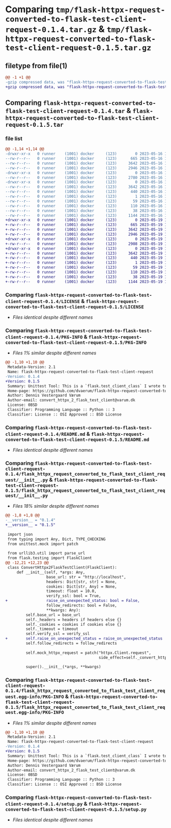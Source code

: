 # Comparing `tmp/flask-httpx-request-converted-to-flask-test-client-request-0.1.4.tar.gz` & `tmp/flask-httpx-request-converted-to-flask-test-client-request-0.1.5.tar.gz`

## filetype from file(1)

```diff
@@ -1 +1 @@
-gzip compressed data, was "flask-httpx-request-converted-to-flask-test-client-request-0.1.4.tar", last modified: Tue May 16 12:07:04 2023, max compression
+gzip compressed data, was "flask-httpx-request-converted-to-flask-test-client-request-0.1.5.tar", last modified: Fri May 19 12:28:38 2023, max compression
```

## Comparing `flask-httpx-request-converted-to-flask-test-client-request-0.1.4.tar` & `flask-httpx-request-converted-to-flask-test-client-request-0.1.5.tar`

### file list

```diff
@@ -1,14 +1,14 @@
-drwxr-xr-x   0 runner    (1001) docker     (123)        0 2023-05-16 12:07:04.979305 flask-httpx-request-converted-to-flask-test-client-request-0.1.4/
--rw-r--r--   0 runner    (1001) docker     (123)      665 2023-05-16 12:06:52.000000 flask-httpx-request-converted-to-flask-test-client-request-0.1.4/LICENSE
--rw-r--r--   0 runner    (1001) docker     (123)     3642 2023-05-16 12:07:04.979305 flask-httpx-request-converted-to-flask-test-client-request-0.1.4/PKG-INFO
--rw-r--r--   0 runner    (1001) docker     (123)     2946 2023-05-16 12:06:52.000000 flask-httpx-request-converted-to-flask-test-client-request-0.1.4/README.md
-drwxr-xr-x   0 runner    (1001) docker     (123)        0 2023-05-16 12:07:04.979305 flask-httpx-request-converted-to-flask-test-client-request-0.1.4/flask_httpx_request_converted_to_flask_test_client_request/
--rw-r--r--   0 runner    (1001) docker     (123)     2780 2023-05-16 12:06:52.000000 flask-httpx-request-converted-to-flask-test-client-request-0.1.4/flask_httpx_request_converted_to_flask_test_client_request/__init__.py
-drwxr-xr-x   0 runner    (1001) docker     (123)        0 2023-05-16 12:07:04.979305 flask-httpx-request-converted-to-flask-test-client-request-0.1.4/flask_httpx_request_converted_to_flask_test_client_request.egg-info/
--rw-r--r--   0 runner    (1001) docker     (123)     3642 2023-05-16 12:07:04.000000 flask-httpx-request-converted-to-flask-test-client-request-0.1.4/flask_httpx_request_converted_to_flask_test_client_request.egg-info/PKG-INFO
--rw-r--r--   0 runner    (1001) docker     (123)      440 2023-05-16 12:07:04.000000 flask-httpx-request-converted-to-flask-test-client-request-0.1.4/flask_httpx_request_converted_to_flask_test_client_request.egg-info/SOURCES.txt
--rw-r--r--   0 runner    (1001) docker     (123)        1 2023-05-16 12:07:04.000000 flask-httpx-request-converted-to-flask-test-client-request-0.1.4/flask_httpx_request_converted_to_flask_test_client_request.egg-info/dependency_links.txt
--rw-r--r--   0 runner    (1001) docker     (123)       59 2023-05-16 12:07:04.000000 flask-httpx-request-converted-to-flask-test-client-request-0.1.4/flask_httpx_request_converted_to_flask_test_client_request.egg-info/top_level.txt
--rw-r--r--   0 runner    (1001) docker     (123)      110 2023-05-16 12:06:52.000000 flask-httpx-request-converted-to-flask-test-client-request-0.1.4/pyproject.toml
--rw-r--r--   0 runner    (1001) docker     (123)       38 2023-05-16 12:07:04.979305 flask-httpx-request-converted-to-flask-test-client-request-0.1.4/setup.cfg
--rw-r--r--   0 runner    (1001) docker     (123)     1144 2023-05-16 12:06:52.000000 flask-httpx-request-converted-to-flask-test-client-request-0.1.4/setup.py
+drwxr-xr-x   0 runner    (1001) docker     (123)        0 2023-05-19 12:28:38.768113 flask-httpx-request-converted-to-flask-test-client-request-0.1.5/
+-rw-r--r--   0 runner    (1001) docker     (123)      665 2023-05-19 12:28:25.000000 flask-httpx-request-converted-to-flask-test-client-request-0.1.5/LICENSE
+-rw-r--r--   0 runner    (1001) docker     (123)     3642 2023-05-19 12:28:38.768113 flask-httpx-request-converted-to-flask-test-client-request-0.1.5/PKG-INFO
+-rw-r--r--   0 runner    (1001) docker     (123)     2946 2023-05-19 12:28:25.000000 flask-httpx-request-converted-to-flask-test-client-request-0.1.5/README.md
+drwxr-xr-x   0 runner    (1001) docker     (123)        0 2023-05-19 12:28:38.768113 flask-httpx-request-converted-to-flask-test-client-request-0.1.5/flask_httpx_request_converted_to_flask_test_client_request/
+-rw-r--r--   0 runner    (1001) docker     (123)     2908 2023-05-19 12:28:25.000000 flask-httpx-request-converted-to-flask-test-client-request-0.1.5/flask_httpx_request_converted_to_flask_test_client_request/__init__.py
+drwxr-xr-x   0 runner    (1001) docker     (123)        0 2023-05-19 12:28:38.768113 flask-httpx-request-converted-to-flask-test-client-request-0.1.5/flask_httpx_request_converted_to_flask_test_client_request.egg-info/
+-rw-r--r--   0 runner    (1001) docker     (123)     3642 2023-05-19 12:28:38.000000 flask-httpx-request-converted-to-flask-test-client-request-0.1.5/flask_httpx_request_converted_to_flask_test_client_request.egg-info/PKG-INFO
+-rw-r--r--   0 runner    (1001) docker     (123)      440 2023-05-19 12:28:38.000000 flask-httpx-request-converted-to-flask-test-client-request-0.1.5/flask_httpx_request_converted_to_flask_test_client_request.egg-info/SOURCES.txt
+-rw-r--r--   0 runner    (1001) docker     (123)        1 2023-05-19 12:28:38.000000 flask-httpx-request-converted-to-flask-test-client-request-0.1.5/flask_httpx_request_converted_to_flask_test_client_request.egg-info/dependency_links.txt
+-rw-r--r--   0 runner    (1001) docker     (123)       59 2023-05-19 12:28:38.000000 flask-httpx-request-converted-to-flask-test-client-request-0.1.5/flask_httpx_request_converted_to_flask_test_client_request.egg-info/top_level.txt
+-rw-r--r--   0 runner    (1001) docker     (123)      110 2023-05-19 12:28:25.000000 flask-httpx-request-converted-to-flask-test-client-request-0.1.5/pyproject.toml
+-rw-r--r--   0 runner    (1001) docker     (123)       38 2023-05-19 12:28:38.768113 flask-httpx-request-converted-to-flask-test-client-request-0.1.5/setup.cfg
+-rw-r--r--   0 runner    (1001) docker     (123)     1144 2023-05-19 12:28:25.000000 flask-httpx-request-converted-to-flask-test-client-request-0.1.5/setup.py
```

### Comparing `flask-httpx-request-converted-to-flask-test-client-request-0.1.4/LICENSE` & `flask-httpx-request-converted-to-flask-test-client-request-0.1.5/LICENSE`

 * *Files identical despite different names*

### Comparing `flask-httpx-request-converted-to-flask-test-client-request-0.1.4/PKG-INFO` & `flask-httpx-request-converted-to-flask-test-client-request-0.1.5/PKG-INFO`

 * *Files 1% similar despite different names*

```diff
@@ -1,10 +1,10 @@
 Metadata-Version: 2.1
 Name: flask-httpx-request-converted-to-flask-test-client-request
-Version: 0.1.4
+Version: 0.1.5
 Summary: Unittest Tool: This is a `flask.test_client_class` I wrote to making the libraries created by `openapi-python-client` work with `flask.test_client()`
 Home-page: https://github.com/dvaerum/flask-httpx-request-converted-to-flask-test-client-requests
 Author: Dennis Vestergaard Værum
 Author-email: convert_httpx_2_flask_test_client@varum.dk
 License: 0BSD
 Classifier: Programming Language :: Python :: 3
 Classifier: License :: OSI Approved :: BSD License
```

### Comparing `flask-httpx-request-converted-to-flask-test-client-request-0.1.4/README.md` & `flask-httpx-request-converted-to-flask-test-client-request-0.1.5/README.md`

 * *Files identical despite different names*

### Comparing `flask-httpx-request-converted-to-flask-test-client-request-0.1.4/flask_httpx_request_converted_to_flask_test_client_request/__init__.py` & `flask-httpx-request-converted-to-flask-test-client-request-0.1.5/flask_httpx_request_converted_to_flask_test_client_request/__init__.py`

 * *Files 18% similar despite different names*

```diff
@@ -1,8 +1,8 @@
-__version__ = "0.1.4"
+__version__ = "0.1.5"
 
 import json
 from typing import Any, Dict, TYPE_CHECKING
 from unittest.mock import patch
 
 from urllib3.util import parse_url
 from flask.testing import FlaskClient
@@ -12,21 +12,23 @@
 class ConvertHttpx2FlaskTestClient(FlaskClient):
     def __init__(self, *args: Any,
                  base_url: str = "http://localhost",
                  headers: Dict[str, str] = None,
                  cookies: Dict[str, Any] = None,
                  timeout: float = 10.0,
                  verify_ssl: bool = True,
+                 raise_on_unexpected_status: bool = False,
                  follow_redirects: bool = False,
                  **kwargs: Any):
         self.base_url = base_url
         self._headers = headers if headers else {}
         self._cookies = cookies if cookies else {}
         self._timeout = timeout
         self.verify_ssl = verify_ssl
+        self.raise_on_unexpected_status = raise_on_unexpected_status
         self.follow_redirects = follow_redirects
 
         self.mock_httpx_request = patch("httpx.Client.request",
                                         side_effect=self._convert_httpx_request_2_flask_client_open)
 
         super().__init__(*args, **kwargs)
```

### Comparing `flask-httpx-request-converted-to-flask-test-client-request-0.1.4/flask_httpx_request_converted_to_flask_test_client_request.egg-info/PKG-INFO` & `flask-httpx-request-converted-to-flask-test-client-request-0.1.5/flask_httpx_request_converted_to_flask_test_client_request.egg-info/PKG-INFO`

 * *Files 1% similar despite different names*

```diff
@@ -1,10 +1,10 @@
 Metadata-Version: 2.1
 Name: flask-httpx-request-converted-to-flask-test-client-request
-Version: 0.1.4
+Version: 0.1.5
 Summary: Unittest Tool: This is a `flask.test_client_class` I wrote to making the libraries created by `openapi-python-client` work with `flask.test_client()`
 Home-page: https://github.com/dvaerum/flask-httpx-request-converted-to-flask-test-client-requests
 Author: Dennis Vestergaard Værum
 Author-email: convert_httpx_2_flask_test_client@varum.dk
 License: 0BSD
 Classifier: Programming Language :: Python :: 3
 Classifier: License :: OSI Approved :: BSD License
```

### Comparing `flask-httpx-request-converted-to-flask-test-client-request-0.1.4/setup.py` & `flask-httpx-request-converted-to-flask-test-client-request-0.1.5/setup.py`

 * *Files identical despite different names*


